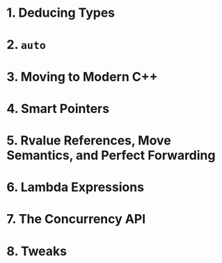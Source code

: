 # 1. Deducing Types

# 2. **`auto`**

# 3. Moving to Modern C++

# 4. Smart Pointers

# 5. Rvalue References, Move Semantics, and Perfect Forwarding

# 6. Lambda Expressions

# 7. The Concurrency API

# 8. Tweaks

